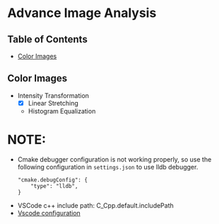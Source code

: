 <h1>Advance Image Analysis</h1>

## Table of Contents
- [Color Images](#color-images)


## Color Images
- Intensity Transformation
    - [x] Linear Stretching 
    -  Histogram Equalization

# NOTE: 
- Cmake debugger configuration is not working properly, so use the following configuration in `settings.json` to use lldb debugger.
    ```
    "cmake.debugConfig": {
        "type": "lldb",
    }
    ```
- VSCode c++ include path: C_Cpp.default.includePath
- [Vscode configuration](https://dev.to/rizz0s/my-vscode-c-opencv-macos-config-80k)